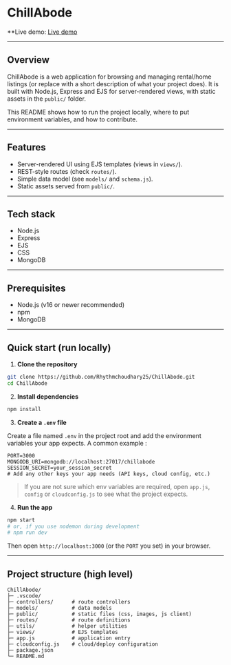 # ChillAbode

**Live demo: [Live demo](https://chill-abode.onrender.com)


---

## Overview

ChillAbode is a web application for browsing and managing rental/home listings (or replace with a short description of what your project does). It is built with Node.js, Express and EJS for server-rendered views, with static assets in the `public/` folder.

This README shows how to run the project locally, where to put environment variables, and how to contribute.

---

## Features

* Server-rendered UI using EJS templates (views in `views/`).
* REST-style routes (check `routes/`).
* Simple data model (see `models/` and `schema.js`).
* Static assets served from `public/`.

---

## Tech stack

* Node.js
* Express
* EJS
* CSS
* MongoDB 

---

## Prerequisites

* Node.js (v16 or newer recommended)
* npm 
* MongoDB 

---

## Quick start (run locally)

1. **Clone the repository**

```bash
git clone https://github.com/Rhythmchoudhary25/ChillAbode.git
cd ChillAbode
```

2. **Install dependencies**

```bash
npm install

```

3. **Create a `.env` file**

Create a file named `.env` in the project root and add the environment variables your app expects. A common example :

```env
PORT=3000
MONGODB_URI=mongodb://localhost:27017/chillabode
SESSION_SECRET=your_session_secret
# Add any other keys your app needs (API keys, cloud config, etc.)
```

> If you are not sure which env variables are required, open `app.js`, `config` or `cloudconfig.js` to see what the project expects.

4. **Run the app**

```bash
npm start
# or, if you use nodemon during development
# npm run dev
```

Then open `http://localhost:3000` (or the `PORT` you set) in your browser.

---


## Project structure (high level)

```
ChillAbode/
├─ .vscode/
├─ controllers/      # route controllers
├─ models/           # data models
├─ public/           # static files (css, images, js client)
├─ routes/           # route definitions
├─ utils/            # helper utilities
├─ views/            # EJS templates
├─ app.js            # application entry
├─ cloudconfig.js    # cloud/deploy configuration
├─ package.json
└─ README.md
```
